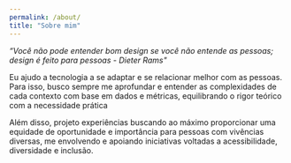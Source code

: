 ```yaml
---
permalink: /about/
title: "Sobre mim"
---
```

*“Você não pode entender bom design se você não entende as pessoas; design é feito para pessoas - Dieter Rams"*

Eu ajudo a tecnologia a se adaptar e se relacionar melhor com as pessoas. Para isso, busco sempre me aprofundar e entender as complexidades de cada contexto com base em dados e métricas, equilibrando o rigor teórico com a necessidade prática

Além disso, projeto experiências buscando ao máximo proporcionar uma equidade de oportunidade e importância para pessoas com vivências diversas, me envolvendo e apoiando iniciativas voltadas a acessibilidade, diversidade e inclusão.
